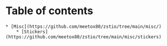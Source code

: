 Table of contents
=================

<!--ts-->
	* [Misc](https://github.com/meetox80/zstio/tree/main/misc/)
		* [Stickers](https://github.com/meetox80/zstio/tree/main/misc/stickers)
<!--te-->